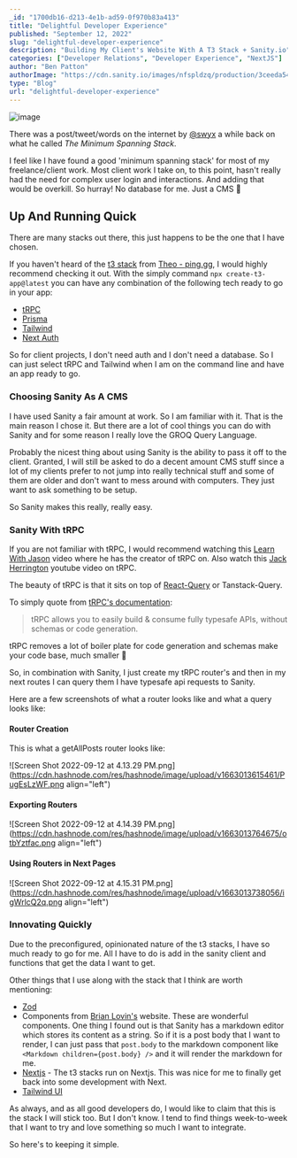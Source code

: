 ```yaml
---
_id: "1700db16-d213-4e1b-ad59-0f970b83a413"
title: "Delightful Developer Experience"
published: "September 12, 2022"
slug: "delightful-developer-experience"
description: "Building My Client's Website With A T3 Stack + Sanity.io"
categories: ["Developer Relations", "Developer Experience", "NextJS"]
author: "Ben Patton"
authorImage: "https://cdn.sanity.io/images/nfspldzq/production/3ceeda54221c7c0614ecc51f955c7be39a1da34e-512x512.jpg"
type: "Blog"
url: "delightful-developer-experience"
---
```


![image](https://cdn.sanity.io/images/nfspldzq/production/f6f7a5296291b53f582c793de9c2803ede808284-1600x840.png?w=800)

There was a post/tweet/words on the internet by [@swyx](https://twitter.com/swyx) a while back on what he called _The Minimum Spanning Stack_.

I feel like I have found a good 'minimum spanning stack' for most of my freelance/client work. Most client work I take on, to this point, hasn't really had the need for complex user login and interactions. And adding that would be overkill. So hurray! No database for me. Just a CMS 🎉

## Up And Running Quick

There are many stacks out there, this just happens to be the one that I have chosen.

If you haven't heard of the [t3 stack](https://create.t3.gg/) from [Theo - ping.gg](https://twitter.com/t3dotgg), I would highly recommend checking it out. With the simply command `npx create-t3-app@latest` you can have any combination of the following tech ready to go in your app:

- [tRPC](https://trpc.io/docs/v9/)
- [Prisma](https://www.prisma.io/)
- [Tailwind](https://tailwindcss.com/)
- [Next Auth](https://next-auth.js.org/)

So for client projects, I don't need auth and I don't need a database. So I can just select tRPC and Tailwind when I am on the command line and have an app ready to go.

### Choosing Sanity As A CMS

I have used Sanity a fair amount at work. So I am familiar with it. That is the main reason I chose it. But there are a lot of cool things you can do with Sanity and for some reason I really love the GROQ Query Language.

Probably the nicest thing about using Sanity is the ability to pass it off to the client. Granted, I will still be asked to do a decent amount CMS stuff since a lot of my clients prefer to not jump into really technical stuff and some of them are older and don't want to mess around with computers. They just want to ask something to be setup.

So Sanity makes this really, really easy.

### Sanity With tRPC

If you are not familiar with tRPC, I would recommend watching this [Learn With Jason](https://www.youtube.com/watch?v=GryES84SSEU) video where he has the creator of tRPC on. Also watch this [Jack Herrington](https://www.youtube.com/watch?v=Lam0cYOEst8) youtube video on tRPC.

The beauty of tRPC is that it sits on top of [React-Query](https://tanstack.com/query/v4/?from=reactQueryV3&original=https://react-query-v3.tanstack.com/) or Tanstack-Query.

To simply quote from [tRPC's documentation](https://trpc.io/docs/v9/):

> tRPC allows you to easily build & consume fully typesafe APIs, without schemas or code generation.

tRPC removes a lot of boiler plate for code generation and schemas make your code base, much smaller 🎉

So, in combination with Sanity, I just create my tRPC router's and then in my next routes I can query them I have typesafe api requests to Sanity.

Here are a few screenshots of what a router looks like and what a query looks like:

#### Router Creation

This is what a getAllPosts router looks like:

![Screen Shot 2022-09-12 at 4.13.29 PM.png](https://cdn.hashnode.com/res/hashnode/image/upload/v1663013615461/PugEsLzWF.png align="left")

#### Exporting Routers

![Screen Shot 2022-09-12 at 4.14.39 PM.png](https://cdn.hashnode.com/res/hashnode/image/upload/v1663013764675/otbYztfac.png align="left")

#### Using Routers in Next Pages

![Screen Shot 2022-09-12 at 4.15.31 PM.png](https://cdn.hashnode.com/res/hashnode/image/upload/v1663013738056/igWrlcQ2q.png align="left")

### Innovating Quickly

Due to the preconfigured, opinionated nature of the t3 stacks, I have so much ready to go for me. All I have to do is add in the sanity client and functions that get the data I want to get.

Other things that I use along with the stack that I think are worth mentioning:

- [Zod](https://github.com/colinhacks/zod)
- Components from [Brian Lovin's](https://brianlovin.com/) website. These are wonderful components. One thing I found out is that Sanity has a markdown editor which stores its content as a string. So if it is a post body that I want to render, I can just pass that `post.body` to the markdown component like `<Markdown children={post.body} />` and it will render the markdown for me.
- [Nextjs](https://nextjs.org/) - The t3 stacks run on Nextjs. This was nice for me to finally get back into some development with Next.
- [Tailwind UI](https://tailwindui.com/)

As always, and as all good developers do, I would like to claim that this is the stack I will stick too. But I don't know. I tend to find things week-to-week that I want to try and love something so much I want to integrate.

So here's to keeping it simple.
